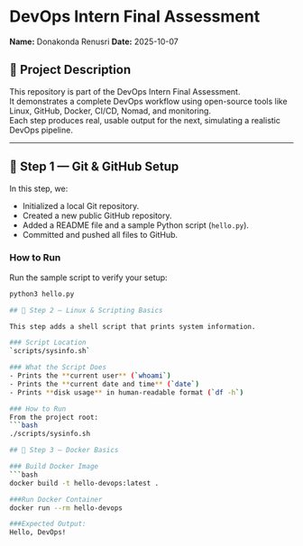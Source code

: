 # DevOps Intern Final Assessment

**Name:** Donakonda Renusri 
**Date:** 2025-10-07

## 📘 Project Description
This repository is part of the DevOps Intern Final Assessment.  
It demonstrates a complete DevOps workflow using open-source tools like Linux, GitHub, Docker, CI/CD, Nomad, and monitoring.  
Each step produces real, usable output for the next, simulating a realistic DevOps pipeline.

---

## 🚀 Step 1 — Git & GitHub Setup
In this step, we:
- Initialized a local Git repository.
- Created a new public GitHub repository.
- Added a README file and a sample Python script (`hello.py`).
- Committed and pushed all files to GitHub.

### How to Run
Run the sample script to verify your setup:
```bash
python3 hello.py

## 🐚 Step 2 — Linux & Scripting Basics

This step adds a shell script that prints system information.

### Script Location
`scripts/sysinfo.sh`

### What the Script Does
- Prints the **current user** (`whoami`)
- Prints the **current date and time** (`date`)
- Prints **disk usage** in human-readable format (`df -h`)

### How to Run
From the project root:
```bash
./scripts/sysinfo.sh

## 🐳 Step 3 — Docker Basics

### Build Docker Image
```bash
docker build -t hello-devops:latest .

###Run Docker Container
docker run --rm hello-devops

###Expected Output:
Hello, DevOps!
